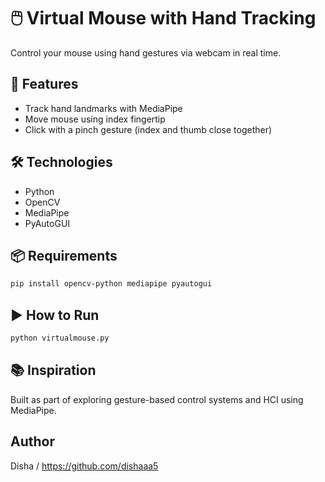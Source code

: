 # 🖱️ Virtual Mouse with Hand Tracking

Control your mouse using hand gestures via webcam in real time.

## 🚀 Features
- Track hand landmarks with MediaPipe
- Move mouse using index fingertip
- Click with a pinch gesture (index and thumb close together)

## 🛠 Technologies
- Python
- OpenCV
- MediaPipe
- PyAutoGUI

## 📦 Requirements
```bash
pip install opencv-python mediapipe pyautogui
```

## ▶️ How to Run
```bash
python virtualmouse.py
```

## 📚 Inspiration
Built as part of exploring gesture-based control systems and HCI using MediaPipe.

## Author
Disha / https://github.com/dishaaa5
